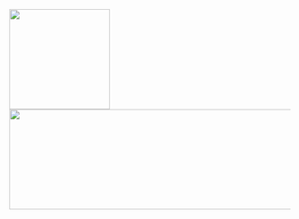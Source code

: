 <div>
<a href="https://github.com/juunioor">
<img loading="lazy" height="180em" src="https://github-readme-stats.vercel.app/api/top-langs/?username=juunioor&layout=compact&langs_count=7&theme=github_dark"/>     
<img loading="lazy" height="180em" width="650em" src="https://github-readme-stats.vercel.app/api?username=juunioor&show_icons=true&theme=github_dark&include_all_commits=true&count_private=true"/>
</div>
